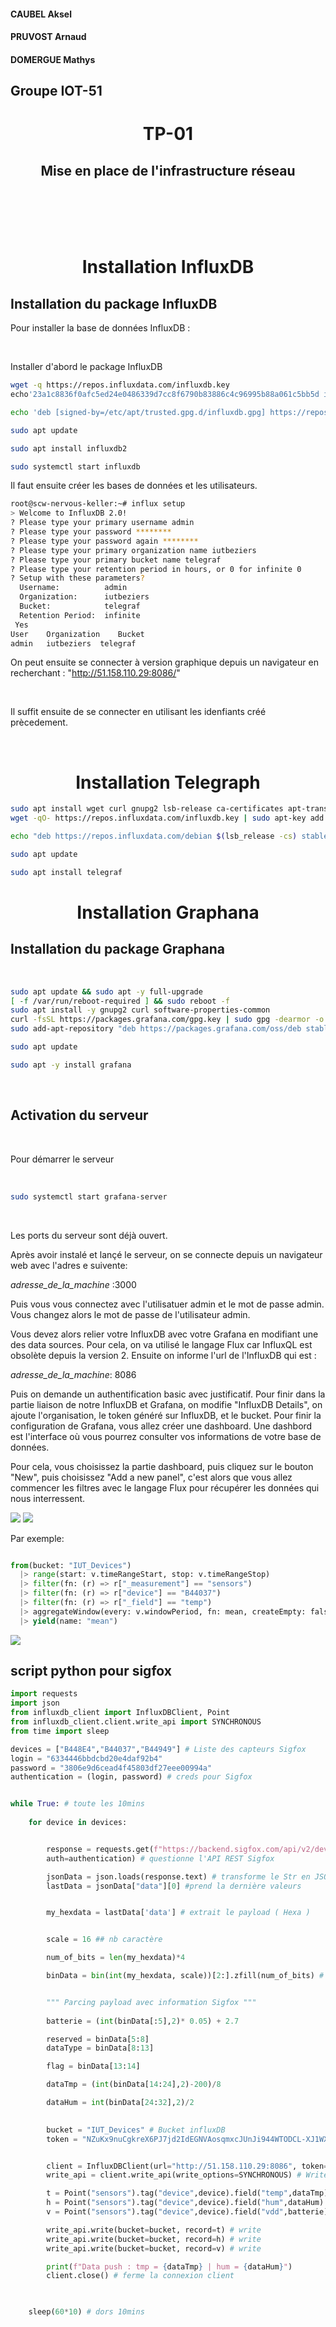 #### CAUBEL Aksel
#### PRUVOST Arnaud
#### DOMERGUE Mathys
## Groupe IOT-51


# <center>TP-01</center>
## <center>Mise en place de l'infrastructure réseau </center>

<br>
<br>
<br>
<br>

# <center>Installation InfluxDB</center>
## Installation du package InfluxDB

Pour installer la base de données InfluxDB :

<br>

Installer d'abord le package InfluxDB

```bash
wget -q https://repos.influxdata.com/influxdb.key
echo'23a1c8836f0afc5ed24e0486339d7cc8f6790b83886c4c96995b88a061c5bb5d influxdb.key' | sha256sum -c && cat influxdb.key | gpg --dearmor | sudo tee /etc/apt/trusted.gpg.d/influxdb.gpg > /dev/null

echo 'deb [signed-by=/etc/apt/trusted.gpg.d/influxdb.gpg] https://repos.influxdata.com/debian stable main' | sudo tee /etc/apt/sources.list.d/influxdata.list

sudo apt update

sudo apt install influxdb2

sudo systemctl start influxdb
```
Il faut ensuite créer les bases de données et les utilisateurs.

```bash
root@scw-nervous-keller:~# influx setup
> Welcome to InfluxDB 2.0!
? Please type your primary username admin
? Please type your password ********
? Please type your password again ********
? Please type your primary organization name iutbeziers
? Please type your primary bucket name telegraf
? Please type your retention period in hours, or 0 for infinite 0
? Setup with these parameters?
  Username:          admin
  Organization:      iutbeziers
  Bucket:            telegraf
  Retention Period:  infinite
 Yes
User	Organization	Bucket
admin	iutbeziers	telegraf
```
On peut ensuite se connecter à version graphique depuis un navigateur en recherchant : "http://51.158.110.29:8086/"

<br>

Il suffit ensuite de se connecter en utilisant les idenfiants créé prècedement.

<br>

# <center>Installation Telegraph</center>

``` bash
sudo apt install wget curl gnupg2 lsb-release ca-certificates apt-transport-https software-properties-common -y
wget -qO- https://repos.influxdata.com/influxdb.key | sudo apt-key add -

echo "deb https://repos.influxdata.com/debian $(lsb_release -cs) stable"|sudo tee /etc/apt/sources.list.d/influxdb.list

sudo apt update

sudo apt install telegraf
```



# <center>Installation Graphana</center>

## Installation du package Graphana

<br>

``` bash
sudo apt update && sudo apt -y full-upgrade
[ -f /var/run/reboot-required ] && sudo reboot -f
sudo apt install -y gnupg2 curl software-properties-common
curl -fsSL https://packages.grafana.com/gpg.key | sudo gpg -dearmor -o /etc/apt/trusted.gpg.d/grafana.gpg
sudo add-apt-repository "deb https://packages.grafana.com/oss/deb stable main"

sudo apt update

sudo apt -y install grafana
```

<br>

## Activation du serveur

<br>

Pour démarrer le serveur

<br>

``` bash
sudo systemctl start grafana-server
```

<br>

Les ports du serveur sont déjà ouvert.


Après avoir instalé et lançé le serveur, on se connecte depuis un navigateur web avec l'adres e suivente:

<i> adresse_de_la_machine</i> :3000

Puis vous vous connectez avec l'utilisatuer admin et le mot de passe admin. Vous changez alors le mot de passe de l'utilisateur admin.


Vous devez alors relier votre InfluxDB avec votre Grafana en modifiant une des data sources. Pour cela, on va utilisé le langage Flux car InfluxQL est obsolète depuis la version 2. Ensuite on informe l'url de l'InfluxDB qui est :

<i>adresse_de_la_machine</i>: 8086

Puis on demande un authentification basic avec justificatif. Pour finir dans la partie liaison de notre InfluxDB et Grafana, on modifie "InfluxDB Details", on ajoute l'organisation, le token généré sur InfluxDB, et le bucket.
Pour finir la configuration de Grafana, vous allez créer une dashboard. Une dashbord est l'interface où vous pourrez consulter vos informations de votre base de données.

Pour cela, vous choisissez la partie dashboard, puis cliquez sur le bouton "New", puis choisissez "Add a new panel", c'est alors que vous allez commencer les filtres avec le langage Flux pour récupérer les données qui nous interressent.

<img src="../partie_commenditaire/image/grafana_dashboard_plier.JPG">
<img src="../partie_commenditaire/image/grafana_dashboard_interieur.JPG">

Par exemple: 
``` py

from(bucket: "IUT_Devices")
  |> range(start: v.timeRangeStart, stop: v.timeRangeStop)
  |> filter(fn: (r) => r["_measurement"] == "sensors")
  |> filter(fn: (r) => r["device"] == "B44037")
  |> filter(fn: (r) => r["_field"] == "temp")
  |> aggregateWindow(every: v.windowPeriod, fn: mean, createEmpty: false)
  |> yield(name: "mean")

```

<img src="../partie_commenditaire/image/influx_temp_device.JPG">

## script python pour sigfox

```py
import requests
import json
from influxdb_client import InfluxDBClient, Point
from influxdb_client.client.write_api import SYNCHRONOUS
from time import sleep

devices = ["B448E4","B44037","B44949"] # Liste des capteurs Sigfox
login = "6334446bbdcbd20e4daf92b4" 
password = "3806e9d6cead4f45803df27eee00994a"
authentication = (login, password) # creds pour Sigfox


while True: # toute les 10mins
    
    for device in devices:


        response = requests.get(f"https://backend.sigfox.com/api/v2/devices/{device}/messages",
        auth=authentication) # questionne l'API REST Sigfox

        jsonData = json.loads(response.text) # transforme le Str en JSON
        lastData = jsonData["data"][0] #prend la dernière valeurs


        my_hexdata = lastData['data'] # extrait le payload ( Hexa )


        scale = 16 ## nb caractère

        num_of_bits = len(my_hexdata)*4

        binData = bin(int(my_hexdata, scale))[2:].zfill(num_of_bits) # hexa -> bin 


        """ Parcing payload avec information Sigfox """
        
        batterie = (int(binData[:5],2)* 0.05) + 2.7

        reserved = binData[5:8]
        dataType = binData[8:13]

        flag = binData[13:14]

        dataTmp = (int(binData[14:24],2)-200)/8

        dataHum = int(binData[24:32],2)/2
        

        bucket = "IUT_Devices" # Bucket influxDB
        token = "NZuKx9nuCgkreX6PJ7jd2IdEGNVAosqmxcJUnJi944WTODCL-XJ1WXcAEHcMwmpEbML20G4P60QEr99YiU-xcg==" # Token Bucket


        client = InfluxDBClient(url="http://51.158.110.29:8086", token=token, org="iutbeziers") # Login to Influx
        write_api = client.write_api(write_options=SYNCHRONOUS) # Write mode + synchronise

        t = Point("sensors").tag("device",device).field("temp",dataTmp) # create the influx point
        h = Point("sensors").tag("device",device).field("hum",dataHum) # create the influx point
        v = Point("sensors").tag("device",device).field("vdd",batterie)

        write_api.write(bucket=bucket, record=t) # write
        write_api.write(bucket=bucket, record=h) # write
        write_api.write(bucket=bucket, record=v) # write

        print(f"Data push : tmp = {dataTmp} | hum = {dataHum}")
        client.close() # ferme la connexion client

    

    sleep(60*10) # dors 10mins
  ```






